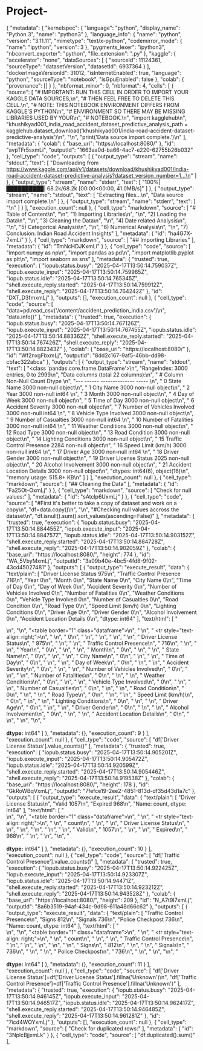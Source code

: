 # Project-
{
  "metadata": {
    "kernelspec": {
      "language": "python",
      "display_name": "Python 3",
      "name": "python3"
    },
    "language_info": {
      "name": "python",
      "version": "3.11.11",
      "mimetype": "text/x-python",
      "codemirror_mode": {
        "name": "ipython",
        "version": 3
      },
      "pygments_lexer": "ipython3",
      "nbconvert_exporter": "python",
      "file_extension": ".py"
    },
    "kaggle": {
      "accelerator": "none",
      "dataSources": [
        {
          "sourceId": 11124361,
          "sourceType": "datasetVersion",
          "datasetId": 6937364
        }
      ],
      "dockerImageVersionId": 31012,
      "isInternetEnabled": true,
      "language": "python",
      "sourceType": "notebook",
      "isGpuEnabled": false
    },
    "colab": {
      "provenance": []
    }
  },
  "nbformat_minor": 0,
  "nbformat": 4,
  "cells": [
    {
      "source": [
        "# IMPORTANT: RUN THIS CELL IN ORDER TO IMPORT YOUR KAGGLE DATA SOURCES,\n",
        "# THEN FEEL FREE TO DELETE THIS CELL.\n",
        "# NOTE: THIS NOTEBOOK ENVIRONMENT DIFFERS FROM KAGGLE'S PYTHON\n",
        "# ENVIRONMENT SO THERE MAY BE MISSING LIBRARIES USED BY YOUR\n",
        "# NOTEBOOK.\n",
        "import kagglehub\n",
        "khushikyad001_india_road_accident_dataset_predictive_analysis_path = kagglehub.dataset_download('khushikyad001/india-road-accident-dataset-predictive-analysis')\n",
        "\n",
        "print('Data source import complete.')\n"
      ],
      "metadata": {
        "colab": {
          "base_uri": "https://localhost:8080/"
        },
        "id": "avpTFr5sxmLi",
        "outputId": "1663aa0d-ba66-4ac7-e220-62755b26b032"
      },
      "cell_type": "code",
      "outputs": [
        {
          "output_type": "stream",
          "name": "stdout",
          "text": [
            "Downloading from https://www.kaggle.com/api/v1/datasets/download/khushikyad001/india-road-accident-dataset-predictive-analysis?dataset_version_number=1...\n"
          ]
        },
        {
          "output_type": "stream",
          "name": "stderr",
          "text": [
            "100%|██████████| 68.2k/68.2k [00:00<00:00, 41.0MB/s]"
          ]
        },
        {
          "output_type": "stream",
          "name": "stdout",
          "text": [
            "Extracting files...\n",
            "Data source import complete.\n"
          ]
        },
        {
          "output_type": "stream",
          "name": "stderr",
          "text": [
            "\n"
          ]
        }
      ],
      "execution_count": null
    },
    {
      "cell_type": "markdown",
      "source": [
        "# Table of Content\n",
        "\n",
        "1) Importing Libraries\n",
        "\n",
        "2) Loading the Data\n",
        "\n",
        "3) Cleaning the Data\n",
        "\n",
        "4) Date related Analysis\n",
        "\n",
        "5) Categorical Analysis\n",
        "\n",
        "6) Numerical Analysis\n",
        "\n",
        "7) Conclusion: Indian Road Accident Insights"
      ],
      "metadata": {
        "id": "ha4G7X-7xmLi"
      }
    },
    {
      "cell_type": "markdown",
      "source": [
        "## Importing Libraries"
      ],
      "metadata": {
        "id": "TmNcHDJKxmLi"
      }
    },
    {
      "cell_type": "code",
      "source": [
        "import numpy as np\n",
        "import pandas as pd\n",
        "import matplotlib.pyplot as plt\n",
        "import seaborn as sns"
      ],
      "metadata": {
        "trusted": true,
        "execution": {
          "iopub.status.busy": "2025-04-17T13:50:14.759037Z",
          "iopub.execute_input": "2025-04-17T13:50:14.759965Z",
          "iopub.status.idle": "2025-04-17T13:50:14.765345Z",
          "shell.execute_reply.started": "2025-04-17T13:50:14.759912Z",
          "shell.execute_reply": "2025-04-17T13:50:14.764242Z"
        },
        "id": "DXT_D3fmxmLj"
      },
      "outputs": [],
      "execution_count": null
    },
    {
      "cell_type": "code",
      "source": [
        "data=pd.read_csv('/content/accident_prediction_india.csv')\n",
        "data.info()"
      ],
      "metadata": {
        "trusted": true,
        "execution": {
          "iopub.status.busy": "2025-04-17T13:50:14.767126Z",
          "iopub.execute_input": "2025-04-17T13:50:14.767455Z",
          "iopub.status.idle": "2025-04-17T13:50:14.883362Z",
          "shell.execute_reply.started": "2025-04-17T13:50:14.767426Z",
          "shell.execute_reply": "2025-04-17T13:50:14.882343Z"
        },
        "colab": {
          "base_uri": "https://localhost:8080/"
        },
        "id": "Wf2nxgFbxmLj",
        "outputId": "8dd2c167-9af5-46bb-dd98-cbfac322abca"
      },
      "outputs": [
        {
          "output_type": "stream",
          "name": "stdout",
          "text": [
            "<class 'pandas.core.frame.DataFrame'>\n",
            "RangeIndex: 3000 entries, 0 to 2999\n",
            "Data columns (total 22 columns):\n",
            " #   Column                       Non-Null Count  Dtype \n",
            "---  ------                       --------------  ----- \n",
            " 0   State Name                   3000 non-null   object\n",
            " 1   City Name                    3000 non-null   object\n",
            " 2   Year                         3000 non-null   int64 \n",
            " 3   Month                        3000 non-null   object\n",
            " 4   Day of Week                  3000 non-null   object\n",
            " 5   Time of Day                  3000 non-null   object\n",
            " 6   Accident Severity            3000 non-null   object\n",
            " 7   Number of Vehicles Involved  3000 non-null   int64 \n",
            " 8   Vehicle Type Involved        3000 non-null   object\n",
            " 9   Number of Casualties         3000 non-null   int64 \n",
            " 10  Number of Fatalities         3000 non-null   int64 \n",
            " 11  Weather Conditions           3000 non-null   object\n",
            " 12  Road Type                    3000 non-null   object\n",
            " 13  Road Condition               3000 non-null   object\n",
            " 14  Lighting Conditions          3000 non-null   object\n",
            " 15  Traffic Control Presence     2284 non-null   object\n",
            " 16  Speed Limit (km/h)           3000 non-null   int64 \n",
            " 17  Driver Age                   3000 non-null   int64 \n",
            " 18  Driver Gender                3000 non-null   object\n",
            " 19  Driver License Status        2025 non-null   object\n",
            " 20  Alcohol Involvement          3000 non-null   object\n",
            " 21  Accident Location Details    3000 non-null   object\n",
            "dtypes: int64(6), object(16)\n",
            "memory usage: 515.8+ KB\n"
          ]
        }
      ],
      "execution_count": null
    },
    {
      "cell_type": "markdown",
      "source": [
        "## Cleaning the Data"
      ],
      "metadata": {
        "id": "Fa25Ot-OxmLj"
      }
    },
    {
      "cell_type": "markdown",
      "source": [
        "Check for null values:"
      ],
      "metadata": {
        "id": "sAtclp6UxmLj"
      }
    },
    {
      "cell_type": "code",
      "source": [
        "#First it's better to take a copy of dataset and work on a copy\n",
        "df=data.copy()\n",
        "\n",
        "#Checking null values accross the dataset\n",
        "df.isnull().sum().sort_values(ascending=False)"
      ],
      "metadata": {
        "trusted": true,
        "execution": {
          "iopub.status.busy": "2025-04-17T13:50:14.884455Z",
          "iopub.execute_input": "2025-04-17T13:50:14.884757Z",
          "iopub.status.idle": "2025-04-17T13:50:14.903152Z",
          "shell.execute_reply.started": "2025-04-17T13:50:14.884728Z",
          "shell.execute_reply": "2025-04-17T13:50:14.902059Z"
        },
        "colab": {
          "base_uri": "https://localhost:8080/",
          "height": 774
        },
        "id": "WA_5VbyMxmLj",
        "outputId": "3a09b40e-4bc5-4fd8-9f02-43cd45027481"
      },
      "outputs": [
        {
          "output_type": "execute_result",
          "data": {
            "text/plain": [
              "Driver License Status          975\n",
              "Traffic Control Presence       716\n",
              "Year                             0\n",
              "Month                            0\n",
              "State Name                       0\n",
              "City Name                        0\n",
              "Time of Day                      0\n",
              "Day of Week                      0\n",
              "Accident Severity                0\n",
              "Number of Vehicles Involved      0\n",
              "Number of Fatalities             0\n",
              "Weather Conditions               0\n",
              "Vehicle Type Involved            0\n",
              "Number of Casualties             0\n",
              "Road Condition                   0\n",
              "Road Type                        0\n",
              "Speed Limit (km/h)               0\n",
              "Lighting Conditions              0\n",
              "Driver Age                       0\n",
              "Driver Gender                    0\n",
              "Alcohol Involvement              0\n",
              "Accident Location Details        0\n",
              "dtype: int64"
            ],
            "text/html": [
              "<div>\n",
              "<style scoped>\n",
              "    .dataframe tbody tr th:only-of-type {\n",
              "        vertical-align: middle;\n",
              "    }\n",
              "\n",
              "    .dataframe tbody tr th {\n",
              "        vertical-align: top;\n",
              "    }\n",
              "\n",
              "    .dataframe thead th {\n",
              "        text-align: right;\n",
              "    }\n",
              "</style>\n",
              "<table border=\"1\" class=\"dataframe\">\n",
              "  <thead>\n",
              "    <tr style=\"text-align: right;\">\n",
              "      <th></th>\n",
              "      <th>0</th>\n",
              "    </tr>\n",
              "  </thead>\n",
              "  <tbody>\n",
              "    <tr>\n",
              "      <th>Driver License Status</th>\n",
              "      <td>975</td>\n",
              "    </tr>\n",
              "    <tr>\n",
              "      <th>Traffic Control Presence</th>\n",
              "      <td>716</td>\n",
              "    </tr>\n",
              "    <tr>\n",
              "      <th>Year</th>\n",
              "      <td>0</td>\n",
              "    </tr>\n",
              "    <tr>\n",
              "      <th>Month</th>\n",
              "      <td>0</td>\n",
              "    </tr>\n",
              "    <tr>\n",
              "      <th>State Name</th>\n",
              "      <td>0</td>\n",
              "    </tr>\n",
              "    <tr>\n",
              "      <th>City Name</th>\n",
              "      <td>0</td>\n",
              "    </tr>\n",
              "    <tr>\n",
              "      <th>Time of Day</th>\n",
              "      <td>0</td>\n",
              "    </tr>\n",
              "    <tr>\n",
              "      <th>Day of Week</th>\n",
              "      <td>0</td>\n",
              "    </tr>\n",
              "    <tr>\n",
              "      <th>Accident Severity</th>\n",
              "      <td>0</td>\n",
              "    </tr>\n",
              "    <tr>\n",
              "      <th>Number of Vehicles Involved</th>\n",
              "      <td>0</td>\n",
              "    </tr>\n",
              "    <tr>\n",
              "      <th>Number of Fatalities</th>\n",
              "      <td>0</td>\n",
              "    </tr>\n",
              "    <tr>\n",
              "      <th>Weather Conditions</th>\n",
              "      <td>0</td>\n",
              "    </tr>\n",
              "    <tr>\n",
              "      <th>Vehicle Type Involved</th>\n",
              "      <td>0</td>\n",
              "    </tr>\n",
              "    <tr>\n",
              "      <th>Number of Casualties</th>\n",
              "      <td>0</td>\n",
              "    </tr>\n",
              "    <tr>\n",
              "      <th>Road Condition</th>\n",
              "      <td>0</td>\n",
              "    </tr>\n",
              "    <tr>\n",
              "      <th>Road Type</th>\n",
              "      <td>0</td>\n",
              "    </tr>\n",
              "    <tr>\n",
              "      <th>Speed Limit (km/h)</th>\n",
              "      <td>0</td>\n",
              "    </tr>\n",
              "    <tr>\n",
              "      <th>Lighting Conditions</th>\n",
              "      <td>0</td>\n",
              "    </tr>\n",
              "    <tr>\n",
              "      <th>Driver Age</th>\n",
              "      <td>0</td>\n",
              "    </tr>\n",
              "    <tr>\n",
              "      <th>Driver Gender</th>\n",
              "      <td>0</td>\n",
              "    </tr>\n",
              "    <tr>\n",
              "      <th>Alcohol Involvement</th>\n",
              "      <td>0</td>\n",
              "    </tr>\n",
              "    <tr>\n",
              "      <th>Accident Location Details</th>\n",
              "      <td>0</td>\n",
              "    </tr>\n",
              "  </tbody>\n",
              "</table>\n",
              "</div><br><label><b>dtype:</b> int64</label>"
            ]
          },
          "metadata": {},
          "execution_count": 9
        }
      ],
      "execution_count": null
    },
    {
      "cell_type": "code",
      "source": [
        "df['Driver License Status'].value_counts()"
      ],
      "metadata": {
        "trusted": true,
        "execution": {
          "iopub.status.busy": "2025-04-17T13:50:14.905201Z",
          "iopub.execute_input": "2025-04-17T13:50:14.905472Z",
          "iopub.status.idle": "2025-04-17T13:50:14.920599Z",
          "shell.execute_reply.started": "2025-04-17T13:50:14.905446Z",
          "shell.execute_reply": "2025-04-17T13:50:14.919538Z"
        },
        "colab": {
          "base_uri": "https://localhost:8080/",
          "height": 178
        },
        "id": "GkRoWBqVxmLj",
        "outputId": "7fefce19-2ee2-4851-813d-df35d43d1a7c"
      },
      "outputs": [
        {
          "output_type": "execute_result",
          "data": {
            "text/plain": [
              "Driver License Status\n",
              "Valid      1057\n",
              "Expired     968\n",
              "Name: count, dtype: int64"
            ],
            "text/html": [
              "<div>\n",
              "<style scoped>\n",
              "    .dataframe tbody tr th:only-of-type {\n",
              "        vertical-align: middle;\n",
              "    }\n",
              "\n",
              "    .dataframe tbody tr th {\n",
              "        vertical-align: top;\n",
              "    }\n",
              "\n",
              "    .dataframe thead th {\n",
              "        text-align: right;\n",
              "    }\n",
              "</style>\n",
              "<table border=\"1\" class=\"dataframe\">\n",
              "  <thead>\n",
              "    <tr style=\"text-align: right;\">\n",
              "      <th></th>\n",
              "      <th>count</th>\n",
              "    </tr>\n",
              "    <tr>\n",
              "      <th>Driver License Status</th>\n",
              "      <th></th>\n",
              "    </tr>\n",
              "  </thead>\n",
              "  <tbody>\n",
              "    <tr>\n",
              "      <th>Valid</th>\n",
              "      <td>1057</td>\n",
              "    </tr>\n",
              "    <tr>\n",
              "      <th>Expired</th>\n",
              "      <td>968</td>\n",
              "    </tr>\n",
              "  </tbody>\n",
              "</table>\n",
              "</div><br><label><b>dtype:</b> int64</label>"
            ]
          },
          "metadata": {},
          "execution_count": 10
        }
      ],
      "execution_count": null
    },
    {
      "cell_type": "code",
      "source": [
        "df['Traffic Control Presence'].value_counts()"
      ],
      "metadata": {
        "trusted": true,
        "execution": {
          "iopub.status.busy": "2025-04-17T13:50:14.922425Z",
          "iopub.execute_input": "2025-04-17T13:50:14.923307Z",
          "iopub.status.idle": "2025-04-17T13:50:14.94471Z",
          "shell.execute_reply.started": "2025-04-17T13:50:14.923212Z",
          "shell.execute_reply": "2025-04-17T13:50:14.943528Z"
        },
        "colab": {
          "base_uri": "https://localhost:8080/",
          "height": 209
        },
        "id": "N_A7t9I7xmLj",
        "outputId": "8a6b3519-94af-434c-9d98-611a48d66c62"
      },
      "outputs": [
        {
          "output_type": "execute_result",
          "data": {
            "text/plain": [
              "Traffic Control Presence\n",
              "Signs               812\n",
              "Signals             736\n",
              "Police Checkpost    736\n",
              "Name: count, dtype: int64"
            ],
            "text/html": [
              "<div>\n",
              "<style scoped>\n",
              "    .dataframe tbody tr th:only-of-type {\n",
              "        vertical-align: middle;\n",
              "    }\n",
              "\n",
              "    .dataframe tbody tr th {\n",
              "        vertical-align: top;\n",
              "    }\n",
              "\n",
              "    .dataframe thead th {\n",
              "        text-align: right;\n",
              "    }\n",
              "</style>\n",
              "<table border=\"1\" class=\"dataframe\">\n",
              "  <thead>\n",
              "    <tr style=\"text-align: right;\">\n",
              "      <th></th>\n",
              "      <th>count</th>\n",
              "    </tr>\n",
              "    <tr>\n",
              "      <th>Traffic Control Presence</th>\n",
              "      <th></th>\n",
              "    </tr>\n",
              "  </thead>\n",
              "  <tbody>\n",
              "    <tr>\n",
              "      <th>Signs</th>\n",
              "      <td>812</td>\n",
              "    </tr>\n",
              "    <tr>\n",
              "      <th>Signals</th>\n",
              "      <td>736</td>\n",
              "    </tr>\n",
              "    <tr>\n",
              "      <th>Police Checkpost</th>\n",
              "      <td>736</td>\n",
              "    </tr>\n",
              "  </tbody>\n",
              "</table>\n",
              "</div><br><label><b>dtype:</b> int64</label>"
            ]
          },
          "metadata": {},
          "execution_count": 11
        }
      ],
      "execution_count": null
    },
    {
      "cell_type": "code",
      "source": [
        "df['Driver License Status']=df['Driver License Status'].fillna('Unknown')\n",
        "df['Traffic Control Presence']=df['Traffic Control Presence'].fillna('Unknown')"
      ],
      "metadata": {
        "trusted": true,
        "execution": {
          "iopub.status.busy": "2025-04-17T13:50:14.946145Z",
          "iopub.execute_input": "2025-04-17T13:50:14.946517Z",
          "iopub.status.idle": "2025-04-17T13:50:14.962417Z",
          "shell.execute_reply.started": "2025-04-17T13:50:14.946485Z",
          "shell.execute_reply": "2025-04-17T13:50:14.961281Z"
        },
        "id": "7icd4WOYxmLj"
      },
      "outputs": [],
      "execution_count": null
    },
    {
      "cell_type": "markdown",
      "source": [
        "Check for duplicated rows:"
      ],
      "metadata": {
        "id": "3NplcBjjxmLk"
      }
    },
    {
      "cell_type": "code",
      "source": [
        "df.duplicated().sum()"
      ],
